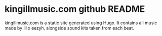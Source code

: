 # kingillmusic.com github README

kingillmusic.com is a static site generated using Hugo. It contains all music made by ill x eezyh, alongside sound kits taken from each beat.
